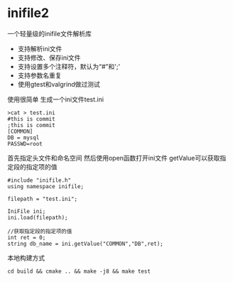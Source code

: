 inifile2
========

一个轻量级的inifile文件解析库

* 支持解析ini文件
* 支持修改、保存ini文件
* 支持设置多个注释符，默认为“#”和';'
* 支持参数名重复
* 使用gtest和valgrind做过测试

使用很简单 生成一个ini文件test.ini
```
>cat > test.ini
#this is commit
;this is commit
[COMMON]
DB = mysql
PASSWD=root
```

首先指定头文件和命名空间 然后使用open函数打开ini文件 getValue可以获取指定段的指定项的值

```
#include "inifile.h"
using namespace inifile;

filepath = "test.ini";

IniFile ini;
ini.load(filepath);

//获取指定段的指定项的值
int ret = 0;
string db_name = ini.getValue("COMMON","DB",ret);
```

本地构建方式
```
cd build && cmake .. && make -j8 && make test
```